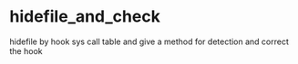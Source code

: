 # hidefile_and_check
hidefile by hook sys call table and  give a method for detection and correct the hook
